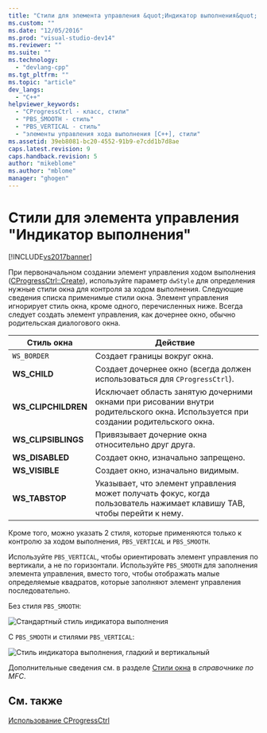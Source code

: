 ```yaml
---
title: "Стили для элемента управления &quot;Индикатор выполнения&quot; | Microsoft Docs"
ms.custom: ""
ms.date: "12/05/2016"
ms.prod: "visual-studio-dev14"
ms.reviewer: ""
ms.suite: ""
ms.technology: 
  - "devlang-cpp"
ms.tgt_pltfrm: ""
ms.topic: "article"
dev_langs: 
  - "C++"
helpviewer_keywords: 
  - "CProgressCtrl - класс, стили"
  - "PBS_SMOOTH - стиль"
  - "PBS_VERTICAL - стиль"
  - "элементы управления хода выполнения [C++], стили"
ms.assetid: 39eb8081-bc20-4552-91b9-e7cdd1b7d8ae
caps.latest.revision: 9
caps.handback.revision: 5
author: "mikeblome"
ms.author: "mblome"
manager: "ghogen"
---
```

# Стили для элемента управления &quot;Индикатор выполнения&quot;
[!INCLUDE[vs2017banner](../assembler/inline/includes/vs2017banner.md)]

При первоначальном создании элемент управления ходом выполнения \([CProgressCtrl::Create](../Topic/CProgressCtrl::Create.md)\), используйте параметр `dwStyle` для определения нужные стили окна для контроля за ходом выполнения.  Следующие сведения списка применимые стили окна.  Элемент управления игнорирует стиль окна, кроме одного, перечисленных ниже.  Всегда следует создать элемент управления, как дочернее окно, обычно родительская диалогового окна.  
  
|Стиль окна|Действие|  
|----------------|--------------|  
|`WS_BORDER`|Создает границы вокруг окна.|  
|**WS\_CHILD**|Создает дочернее окно \(всегда должен использоваться для `CProgressCtrl`\).|  
|**WS\_CLIPCHILDREN**|Исключает область занятую дочерними окнами при рисовании внутри родительского окна.  Используется при создании родительского окна.|  
|**WS\_CLIPSIBLINGS**|Привязывает дочерние окна относительно друг друга.|  
|**WS\_DISABLED**|Создает окно, изначально запрещено.|  
|**WS\_VISIBLE**|Создает окно, изначально видимым.|  
|**WS\_TABSTOP**|Указывает, что элемент управления может получать фокус, когда пользователь нажимает клавишу TAB, чтобы перейти к нему.|  
  
 Кроме того, можно указать 2 стиля, которые применяются только к контролю за ходом выполнения, `PBS_VERTICAL` и `PBS_SMOOTH`.  
  
 Используйте `PBS_VERTICAL`, чтобы ориентировать элемент управления по вертикали, а не по горизонтали.  Используйте `PBS_SMOOTH` для заполнения элемента управления, вместо того, чтобы отображать малые определяемые квадратов, которые заполняют элемент управления последовательно.  
  
 Без стиля `PBS_SMOOTH`:  
  
 ![Стандартный стиль индикатора выполнения](../mfc/media/vc4ruw1.png "vc4RUW1")  
  
 С `PBS_SMOOTH` и стилями `PBS_VERTICAL`:  
  
 ![Стиль индикатора выполнения, гладкий и вертикальный](../mfc/media/vc4ruw2.png "vc4RUW2")  
  
 Дополнительные сведения см. в разделе [Стили окна](../mfc/reference/frame-window-styles-mfc.md) в *справочнике по MFC*.  
  
## См. также  
 [Использование CProgressCtrl](../mfc/using-cprogressctrl.md)